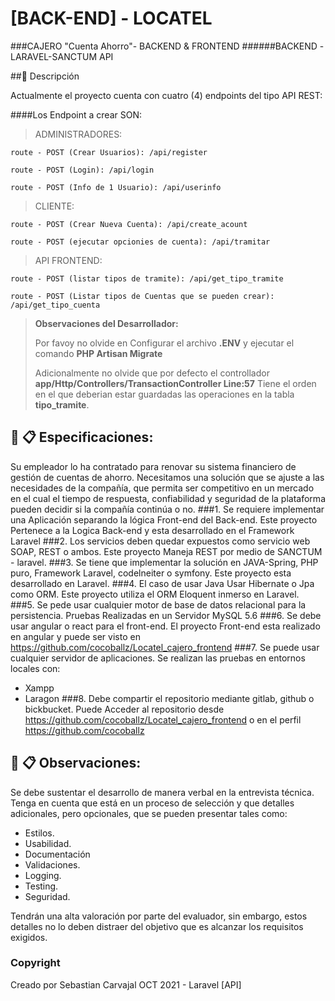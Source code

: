 # [BACK-END] - LOCATEL
###CAJERO "Cuenta Ahorro"- BACKEND & FRONTEND
######BACKEND -LARAVEL-SANCTUM API

##📄 Descripción

Actualmente el proyecto cuenta con cuatro (4) endpoints del tipo API REST:

####Los Endpoint a crear SON:

>ADMINISTRADORES:
>
```route - POST (Crear Usuarios): /api/register ```

```route - POST (Login): /api/login ```

```route - POST (Info de 1 Usuario): /api/userinfo ```


>CLIENTE:
> 
```route - POST (Crear Nueva Cuenta): /api/create_acount ```

```route - POST (ejecutar opcionies de cuenta): /api/tramitar ```

>API FRONTEND:
>
```route - POST (listar tipos de tramite): /api/get_tipo_tramite  ```

```route - POST (Listar tipos de Cuentas que se pueden crear): /api/get_tipo_cuenta  ```



> **Observaciones del Desarrollador:**
>
> 
>Por favoy no olvide en Configurar el archivo **.ENV** y ejecutar el comando **PHP Artisan Migrate**
>
> Adicionalmente no olvide que por defecto el controllador **app/Http/Controllers/TransactionController Line:57** Tiene el orden en el que deberian estar guardadas las operaciones en la tabla **tipo_tramite**.
> 
## 📖 📋 Especificaciones:
Su empleador lo ha contratado para renovar su sistema financiero de gestión de cuentas de ahorro. Necesitamos una
solución que se ajuste a las necesidades de la compañía, que permita ser competitivo en un mercado en el cual el
tiempo de respuesta, confiabilidad y seguridad de la plataforma pueden decidir si la compañía continúa o no.
###1. Se requiere implementar una Aplicación separando la lógica Front-end del Back-end.
Este proyecto Pertenece a la Logica Back-end y esta desarrollado en el Framework Laravel
###2. Los servicios deben quedar expuestos como servicio web SOAP, REST o ambos.
Este proyecto Maneja REST por medio de SANCTUM - laravel.
###3. Se tiene que implementar la solución en JAVA-Spring, PHP puro, Framework Laravel, codelneiter o symfony.
Este proyecto esta desarrollado en Laravel.
###4. El caso de usar Java Usar Hibernate o Jpa como ORM.
Este proyecto utiliza el ORM Eloquent inmerso en Laravel.
###5. Se pede usar cualquier motor de base de datos relacional para la persistencia.
Pruebas Realizadas en un Servidor MySQL 5.6
###6. Se debe usar angular o react para el front-end.
El proyecto Front-end esta realizado en angular y puede ser visto en https://github.com/cocoballz/Locatel_cajero_frontend
###7. Se puede usar cualquier servidor de aplicaciones.
Se realizan las pruebas en entornos locales con:
* Xampp 
* Laragon
###8. Debe compartir el repositorio mediante gitlab, github o bickbucket.
 Puede Acceder al repositorio desde https://github.com/cocoballz/Locatel_cajero_frontend
o en el perfil https://github.com/cocoballz

## 📖 📋 Observaciones:

Se debe sustentar el desarrollo de manera verbal en la entrevista técnica.
Tenga en cuenta que está en un proceso de selección y que detalles adicionales, pero opcionales, que se pueden
presentar tales como:
* Estilos.
* Usabilidad.
* Documentación
* Validaciones.
* Logging.
* Testing.
* Seguridad.

Tendrán una alta valoración por parte del evaluador, sin embargo, estos detalles no lo deben distraer del objetivo que
es alcanzar los requisitos exigidos.

### Copyright
Creado por Sebastian Carvajal OCT 2021 - Laravel [API]
